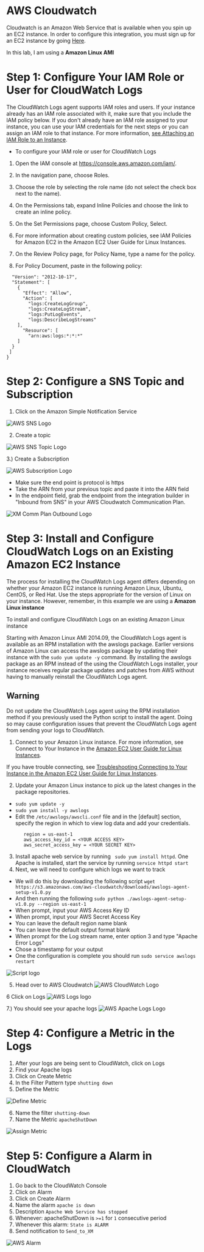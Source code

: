 # AWS Cloudwatch
  Cloudwatch is an Amazon Web Service that is available when you spin up an EC2 instance. In order to configure this integration, you must sign up for an EC2 instance by going [Here](https://www.amazon.com/ap/signin?openid.assoc_handle=aws&openid.return_to=https%3A%2F%2Fsignin.aws.amazon.com%2Foauth%3Fresponse_type%3Dcode%26client_id%3Darn%253Aaws%253Aiam%253A%253A015428540659%253Auser%252Fiam%26redirect_uri%3Dhttps%253A%252F%252Fconsole.aws.amazon.com%252Fiam%252Fhome%253Fstate%253DhashArgs%252523%25252Fhome%2526isauthcode%253Dtrue%26noAuthCookie%3Dtrue&openid.mode=checkid_setup&openid.ns=http%3A%2F%2Fspecs.openid.net%2Fauth%2F2.0&openid.identity=http%3A%2F%2Fspecs.openid.net%2Fauth%2F2.0%2Fidentifier_select&openid.claimed_id=http%3A%2F%2Fspecs.openid.net%2Fauth%2F2.0%2Fidentifier_select&action=&disableCorpSignUp=&clientContext=&marketPlaceId=&poolName=&authCookies=&pageId=aws.ssop&siteState=registered%2Cen_US&accountStatusPolicy=P1&sso=&openid.pape.preferred_auth_policies=MultifactorPhysical&openid.pape.max_auth_age=120&openid.ns.pape=http%3A%2F%2Fspecs.openid.net%2Fextensions%2Fpape%2F1.0&server=%2Fap%2Fsignin%3Fie%3DUTF8&accountPoolAlias=&forceMobileApp=0&language=en_US&forceMobileLayout=0).
  
In this lab, I am using a **Amazon Linux AMI**


# Step 1: Configure Your IAM Role or User for CloudWatch Logs

The CloudWatch Logs agent supports IAM roles and users. If your instance already has an IAM role associated with it, make sure that you include the IAM policy below. If you don't already have an IAM role assigned to your instance, you can use your IAM credentials for the next steps or you can assign an IAM role to that instance. For more information, [see Attaching an IAM Role to an Instance](http://docs.aws.amazon.com/AWSEC2/latest/UserGuide/iam-roles-for-amazon-ec2.html#attach-iam-role).

* To configure your IAM role or user for CloudWatch Logs

1. Open the IAM console at https://console.aws.amazon.com/iam/.

1. In the navigation pane, choose Roles.

1. Choose the role by selecting the role name (do not select the check box next to the name).

1. On the Permissions tab, expand Inline Policies and choose the link to create an inline policy.

1. On the Set Permissions page, choose Custom Policy, Select.

1. For more information about creating custom policies, see IAM Policies for Amazon EC2 in the Amazon EC2 User Guide for Linux Instances.

1. On the Review Policy page, for Policy Name, type a name for the policy.

1. For Policy Document, paste in the following policy:

``` {
  "Version": "2012-10-17",
  "Statement": [
    {
      "Effect": "Allow",
      "Action": [
        "logs:CreateLogGroup",
        "logs:CreateLogStream",
        "logs:PutLogEvents",
        "logs:DescribeLogStreams"
    ],
      "Resource": [
        "arn:aws:logs:*:*:*"
    ]
  }
 ]
}
```


# Step 2: Configure a SNS Topic and Subscription

1. Click on the Amazon Simple Notification Service

![AWS SNS Logo](https://github.com/mpeters413/AWScloudwatch-docker/blob/master/awsSNS.png?raw=true)

2. Create a topic


![AWS SNS Topic Logo](https://github.com/mpeters413/AWScloudwatch-docker/blob/master/awsTopic.png?raw=true)

3.) Create a Subscription 


![AWS Subscription Logo](https://github.com/mpeters413/AWScloudwatch-docker/blob/master/ansSubscription.png?raw=true)

* Make sure the end point is protocol is https
* Take the ARN from your previous topic and paste it into the ARN field
* In the endpoint field, grab the endpoint from the integration builder in "Inbound from SNS" in your AWS Cloudwatch Communication Plan.

![XM Comm Plan Outbound Logo](https://github.com/mpeters413/AWScloudwatch-docker/blob/master/outboundXM.png?raw=true)




# Step 3: Install and Configure CloudWatch Logs on an Existing Amazon EC2 Instance

The process for installing the CloudWatch Logs agent differs depending on whether your Amazon EC2 instance is running Amazon Linux, Ubuntu, CentOS, or Red Hat. Use the steps appropriate for the version of Linux on your instance. However, remember, in this example we are using a **Amazon Linux instance**

To install and configure CloudWatch Logs on an existing Amazon Linux instance

Starting with Amazon Linux AMI 2014.09, the CloudWatch Logs agent is available as an RPM installation with the awslogs package. Earlier versions of Amazon Linux can access the awslogs package by updating their instance with the ```sudo yum update -y``` command. By installing the awslogs package as an RPM instead of the using the CloudWatch Logs installer, your instance receives regular package updates and patches from AWS without having to manually reinstall the CloudWatch Logs agent.

## Warning
Do not update the CloudWatch Logs agent using the RPM installation method if you previously used the Python script to install the agent. Doing so may cause configuration issues that prevent the CloudWatch Logs agent from sending your logs to CloudWatch.
1. Connect to your Amazon Linux instance. For more information, see Connect to Your Instance in the [Amazon EC2 User Guide for Linux Instances](http://docs.aws.amazon.com/AWSEC2/latest/UserGuide/EC2_GetStarted.html#ec2-connect-to-instance-linux).

If you have trouble connecting, see [Troubleshooting Connecting to Your Instance in the Amazon EC2 User Guide for Linux Instances](http://docs.aws.amazon.com/AWSEC2/latest/UserGuide/TroubleshootingInstancesConnecting.html).

2. Update your Amazon Linux instance to pick up the latest changes in the package repositories.
* `sudo yum update -y`
* `sudo yum install -y awslogs`
* Edit the `/etc/awslogs/awscli.conf` file and in the [default] section, specify the region in which to view log data and add your credentials.
  ```
     region = us-east-1
     aws_access_key_id = <YOUR ACCESS KEY>
     aws_secret_access_key = <YOUR SECRET KEY> 
     ```
3. Install apache web service by running ` sudo yum install httpd`. One Apache is installed, start the service by running `service httpd start`
4. Next, we will need to configure which logs we want to track
* We will do this by downloading the following script `wget https://s3.amazonaws.com/aws-cloudwatch/downloads/awslogs-agent-setup-v1.0.py`
* And then running the following `sudo python ./awslogs-agent-setup-v1.0.py --region us-east-1`
* When prompt, input your AWS Access Key ID
* When prompt, input your AWS Secret Access Key
* You can leave the default region name blank
* You can leave the default output format blank
* When prompt for the Log stream name, enter option 3 and type "Apache Error Logs"
* Chose a timestamp for your output
* One the configuration is complete you should run `sudo service awslogs restart`

![Script logo](https://github.com/mpeters413/AWScloudwatch-docker/blob/master/Screen%20Shot%202017-06-23%20at%203.15.52%20PM.png?raw=true)

5. Head over to AWS Cloudwatch
![AWS CloudWatch Logo](https://github.com/mpeters413/AWScloudwatch-docker/blob/master/cloudWatchImage.png?raw=true)

6 Click on Logs
![AWS Logs logo](https://github.com/mpeters413/AWScloudwatch-docker/blob/master/awsLogsImage.png?raw=true)

7.) You should see your apache logs 
![AWS Apache Logs Logo](https://github.com/mpeters413/AWScloudwatch-docker/blob/master/logImage.png?raw=true)

# Step 4: Configure a Metric in the Logs
1. After your logs are being sent to CloudWatch, click on Logs
2. Find your Apache logs
3. Click on Create Metric
4. In the Filter Pattern type `shutting down`
5. Define the Metric

![Define Metric](https://github.com/mpeters413/AWScloudwatch-docker/blob/master/defineMetric.png?raw=true)


6. Name the filter `shutting-down`
7. Name the Metric `apacheShutDown`

![Assign Metric](https://github.com/mpeters413/AWScloudwatch-docker/blob/master/assignMetric.png?raw=true)



# Step 5: Configure a Alarm in CloudWatch

1. Go back to the CloudWatch Console
2. Click on Alarm
3. Click on Create Alarm
4. Name the alarm `apache is down`
5. Description `Apache Web Service has stopped`
6. Whenever: apacheShutDown is ` >=1 ` for ` 1 ` consecutive period
7. Whenever this alarm: `State is ALARM`
8. Send notification to `Send_to_XM`

![AWS Alarm](https://github.com/mpeters413/AWScloudwatch-docker/blob/master/alarm.png?raw=true)



